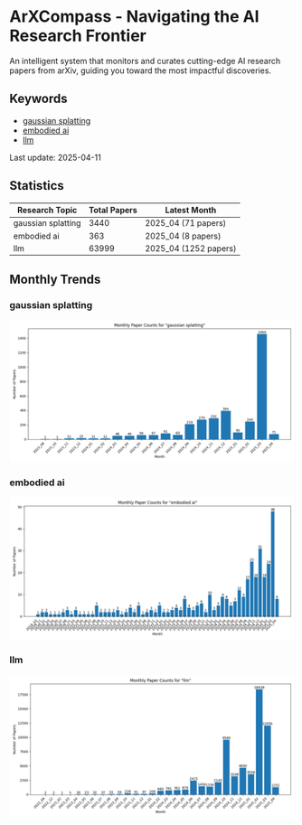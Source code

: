 # ArXCompass - Navigating the AI Research Frontier
An intelligent system that monitors and curates cutting-edge AI research papers from arXiv, guiding you toward the most impactful discoveries.

## Keywords

- [gaussian splatting](gaussian_splatting/)
- [embodied ai](embodied_ai/)
- [llm](llm/)

Last update: 2025-04-11

## Statistics

| Research Topic | Total Papers | Latest Month |
| --- | --- | --- |
| gaussian splatting | 3440 | 2025_04 (71 papers) |
| embodied ai | 363 | 2025_04 (8 papers) |
| llm | 63999 | 2025_04 (1252 papers) |

## Monthly Trends

### gaussian splatting

![Monthly Paper Counts for gaussian splatting](gaussian_splatting/monthly_stats.png)

### embodied ai

![Monthly Paper Counts for embodied ai](embodied_ai/monthly_stats.png)

### llm

![Monthly Paper Counts for llm](llm/monthly_stats.png)

